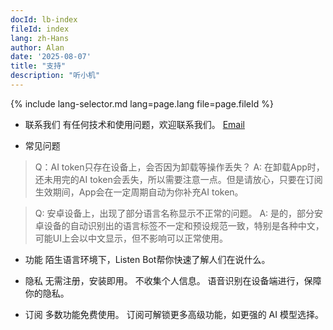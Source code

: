 ```yaml
---
docId: lb-index
fileId: index
lang: zh-Hans
author: Alan
date: '2025-08-07'
title: "支持"
description: "听小机"
---
```

{% include lang-selector.md lang=page.lang file=page.fileId %}

- 联系我们
有任何技术和使用问题，欢迎联系我们。
[Email](email:tosuhe@gmail.com)

- 常见问题

>Q：AI token只存在设备上，会否因为卸载等操作丢失？
>A: 在卸载App时，还未用完的AI token会丢失，所以需要注意一点。但是请放心，只要在订阅生效期间，App会在一定周期自动为你补充AI token。

>Q: 安卓设备上，出现了部分语言名称显示不正常的问题。
>A: 是的，部分安卓设备的自动识别出的语言标签不一定和预设规范一致，特别是各种中文，可能UI上会以中文显示，但不影响可以正常使用。

- 功能
陌生语言环境下，Listen Bot帮你快速了解人们在说什么。

- 隐私
无需注册，安装即用。
不收集个人信息。
语音识别在设备端进行，保障你的隐私。

- 订阅
多数功能免费使用。
订阅可解锁更多高级功能，如更强的 AI 模型选择。